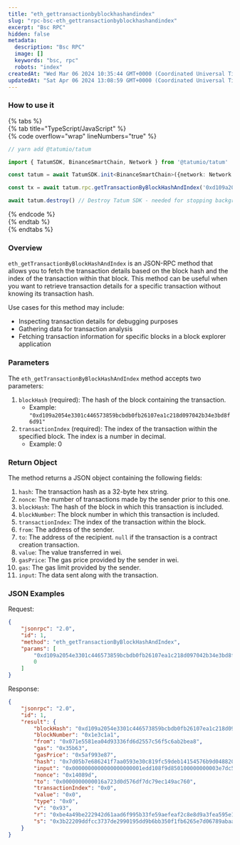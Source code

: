 ```yaml
---
title: "eth_gettransactionbyblockhashandindex"
slug: "rpc-bsc-eth_gettransactionbyblockhashandindex"
excerpt: "Bsc RPC"
hidden: false
metadata: 
  description: "Bsc RPC"
  image: []
  keywords: "bsc, rpc"
  robots: "index"
createdAt: "Wed Mar 06 2024 10:35:44 GMT+0000 (Coordinated Universal Time)"
updatedAt: "Sat Apr 06 2024 13:08:59 GMT+0000 (Coordinated Universal Time)"
---
```




### How to use it

{% tabs %}  
{% tab title="TypeScript/JavaScript" %}  
{% code overflow="wrap" lineNumbers="true" %}

```typescript
// yarn add @tatumio/tatum

import { TatumSDK, BinanceSmartChain, Network } from '@tatumio/tatum'

const tatum = await TatumSDK.init<BinanceSmartChain>({network: Network.BINANCE_SMART_CHAIN})

const tx = await tatum.rpc.getTransactionByBlockHashAndIndex('0xd109a2054e3301c446573859bcbdb0fb26107ea1c218d097042b34e3bd8f6d91', 0)

await tatum.destroy() // Destroy Tatum SDK - needed for stopping background jobs
```

{% endcode %}  
{% endtab %}  
{% endtabs %}

### Overview

`eth_getTransactionByBlockHashAndIndex` is an JSON-RPC method that allows you to fetch the transaction details based on the block hash and the index of the transaction within that block. This method can be useful when you want to retrieve transaction details for a specific transaction without knowing its transaction hash.

Use cases for this method may include:

- Inspecting transaction details for debugging purposes
- Gathering data for transaction analysis
- Fetching transaction information for specific blocks in a block explorer application

### Parameters

The `eth_getTransactionByBlockHashAndIndex` method accepts two parameters:

1. `blockHash` (required): The hash of the block containing the transaction.
   - Example: `"0xd109a2054e3301c446573859bcbdb0fb26107ea1c218d097042b34e3bd8f6d91"`
2. `transactionIndex` (required): The index of the transaction within the specified block. The index is a number in decimal.
   - Example: 0

### Return Object

The method returns a JSON object containing the following fields:

1. `hash`: The transaction hash as a 32-byte hex string.
2. `nonce`: The number of transactions made by the sender prior to this one.
3. `blockHash`: The hash of the block in which this transaction is included.
4. `blockNumber`: The block number in which this transaction is included.
5. `transactionIndex`: The index of the transaction within the block.
6. `from`: The address of the sender.
7. `to`: The address of the recipient. `null` if the transaction is a contract creation transaction.
8. `value`: The value transferred in wei.
9. `gasPrice`: The gas price provided by the sender in wei.
10. `gas`: The gas limit provided by the sender.
11. `input`: The data sent along with the transaction.

### JSON Examples

Request:

```json
{
    "jsonrpc": "2.0",
    "id": 1,
    "method": "eth_getTransactionByBlockHashAndIndex",
    "params": [
        "0xd109a2054e3301c446573859bcbdb0fb26107ea1c218d097042b34e3bd8f6d91",
        0
    ]
}
```

Response:

```json
{
    "jsonrpc": "2.0",
    "id": 1,
    "result": {
        "blockHash": "0xd109a2054e3301c446573859bcbdb0fb26107ea1c218d097042b34e3bd8f6d91",
        "blockNumber": "0x1e3c1a1",
        "from": "0x071e5581ea04d93336fd6d2557c56f5c6ab2bea8",
        "gas": "0x35b63",
        "gasPrice": "0x5af993e87",
        "hash": "0x7d05b7e686241f7aa0593e30c819fc59deb14154576b9d048820726079cf1c69",
        "input": "0x0000000000000000000001edd108f9d850100000000003e7dc5f9076ab0000004e5cb88aaf8227d9b7e61a7555cee07c617941ee0033",
        "nonce": "0x14089d",
        "to": "0x0000000000016a723d0d576df7dc79ec149ac760",
        "transactionIndex": "0x0",
        "value": "0x0",
        "type": "0x0",
        "v": "0x93",
        "r": "0xbe4a49be222942d61aad6f995b33fe59aefeaf2c8e8d9a3fea595e11ec03810b",
        "s": "0x3b22209ddfcc3737de2990195dd9b6bb350f1fb6265e7d06789abaa619467d1e"
    }
}
```
